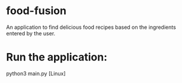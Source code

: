 # food-fusion
An application to find delicious food recipes based on the ingredients entered by the user.

# Run the application:
python3 main.py [Linux]
